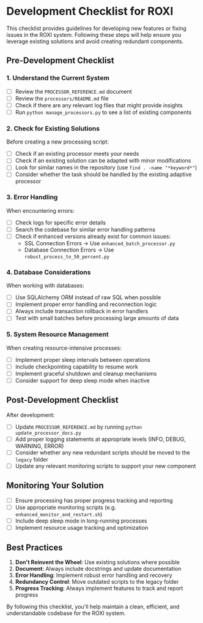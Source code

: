 # Development Checklist for ROXI

This checklist provides guidelines for developing new features or fixing issues in the ROXI system. Following these steps will help ensure you leverage existing solutions and avoid creating redundant components.

## Pre-Development Checklist

### 1. Understand the Current System

- [ ] Review the `PROCESSOR_REFERENCE.md` document
- [ ] Review the `processors/README.md` file
- [ ] Check if there are any relevant log files that might provide insights
- [ ] Run `python manage_processors.py` to see a list of existing components

### 2. Check for Existing Solutions

Before creating a new processing script:

- [ ] Check if an existing processor meets your needs
- [ ] Check if an existing solution can be adapted with minor modifications
- [ ] Look for similar names in the repository (use `find . -name "*keyword*"`)
- [ ] Consider whether the task should be handled by the existing adaptive processor

### 3. Error Handling

When encountering errors:

- [ ] Check logs for specific error details
- [ ] Search the codebase for similar error handling patterns
- [ ] Check if enhanced versions already exist for common issues:
  - SSL Connection Errors → Use `enhanced_batch_processor.py`
  - Database Connection Errors → Use `robust_process_to_50_percent.py`

### 4. Database Considerations

When working with databases:

- [ ] Use SQLAlchemy ORM instead of raw SQL when possible
- [ ] Implement proper error handling and reconnection logic
- [ ] Always include transaction rollback in error handlers
- [ ] Test with small batches before processing large amounts of data

### 5. System Resource Management

When creating resource-intensive processes:

- [ ] Implement proper sleep intervals between operations
- [ ] Include checkpointing capability to resume work
- [ ] Implement graceful shutdown and cleanup mechanisms
- [ ] Consider support for deep sleep mode when inactive

## Post-Development Checklist

After development:

- [ ] Update `PROCESSOR_REFERENCE.md` by running `python update_processor_docs.py`
- [ ] Add proper logging statements at appropriate levels (INFO, DEBUG, WARNING, ERROR)
- [ ] Consider whether any new redundant scripts should be moved to the `legacy` folder
- [ ] Update any relevant monitoring scripts to support your new component

## Monitoring Your Solution

- [ ] Ensure processing has proper progress tracking and reporting
- [ ] Use appropriate monitoring scripts (e.g. `enhanced_monitor_and_restart.sh`)
- [ ] Include deep sleep mode in long-running processes
- [ ] Implement resource usage tracking and optimization

## Best Practices

1. **Don't Reinvent the Wheel**: Use existing solutions where possible
2. **Document**: Always include docstrings and update documentation
3. **Error Handling**: Implement robust error handling and recovery
4. **Redundancy Control**: Move outdated scripts to the legacy folder
5. **Progress Tracking**: Always implement features to track and report progress

By following this checklist, you'll help maintain a clean, efficient, and understandable codebase for the ROXI system.
